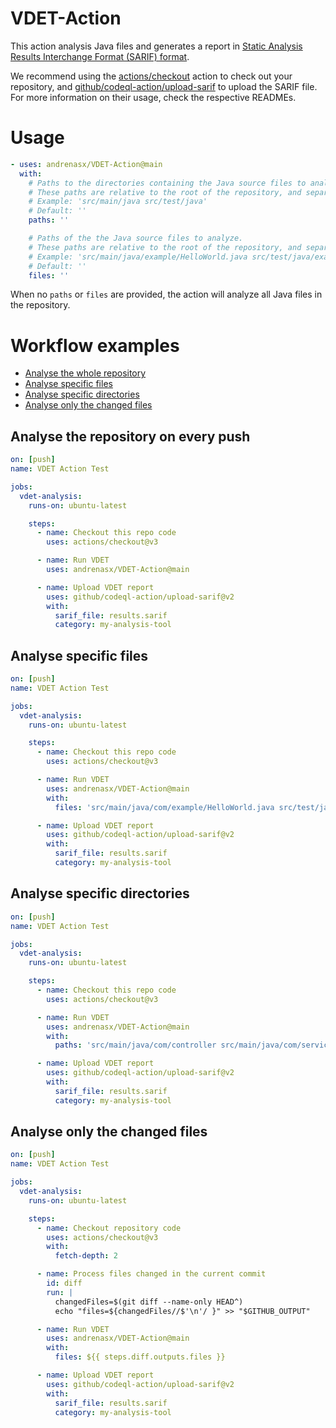 # VDET-Action

This action analysis Java files and generates a report in [Static Analysis Results Interchange Format (SARIF) format](https://www.oasis-open.org/standard/sarif-v2-1-0/).

We recommend using the [actions/checkout](https://github.com/marketplace/actions/checkout) action to check out your repository, and [github/codeql-action/upload-sarif](https://github.com/github/codeql-action/tree/main/upload-sarif) to upload the SARIF file. For more information on their usage, check the respective READMEs.

# Usage

<!-- start usage -->
```yaml
- uses: andrenasx/VDET-Action@main
  with:
    # Paths to the directories containing the Java source files to analyze.
    # These paths are relative to the root of the repository, and separated by spaces when multiple paths are provided.
    # Example: 'src/main/java src/test/java'
    # Default: ''
    paths: ''

    # Paths of the the Java source files to analyze.
    # These paths are relative to the root of the repository, and separated by spaces when multiple paths are provided.
    # Example: 'src/main/java/example/HelloWorld.java src/test/java/example/HelloWorldTest.java'
    # Default: ''
    files: ''
```
<!-- end usage -->

When no `paths` or `files` are provided, the action will analyze all Java files in the repository.

# Workflow examples

- [Analyse the whole repository](#Analyse-the-repository-on-every-push)
- [Analyse specific files](#Analyse-specific-files)
- [Analyse specific directories](#Analyse-specific-directories)
- [Analyse only the changed files](#Analyse-only-the-changed-files)

## Analyse the repository on every push

```yaml
on: [push]
name: VDET Action Test

jobs:
  vdet-analysis:
    runs-on: ubuntu-latest

    steps:
      - name: Checkout this repo code
        uses: actions/checkout@v3

      - name: Run VDET
        uses: andrenasx/VDET-Action@main

      - name: Upload VDET report
        uses: github/codeql-action/upload-sarif@v2
        with:
          sarif_file: results.sarif
          category: my-analysis-tool
```

## Analyse specific files

```yaml
on: [push]
name: VDET Action Test

jobs:
  vdet-analysis:
    runs-on: ubuntu-latest

    steps:
      - name: Checkout this repo code
        uses: actions/checkout@v3

      - name: Run VDET
        uses: andrenasx/VDET-Action@main
        with:
          files: 'src/main/java/com/example/HelloWorld.java src/test/java/com/example/HelloWorldTest.java'

      - name: Upload VDET report
        uses: github/codeql-action/upload-sarif@v2
        with:
          sarif_file: results.sarif
          category: my-analysis-tool
```

## Analyse specific directories

```yaml
on: [push]
name: VDET Action Test

jobs:
  vdet-analysis:
    runs-on: ubuntu-latest

    steps:
      - name: Checkout this repo code
        uses: actions/checkout@v3

      - name: Run VDET
        uses: andrenasx/VDET-Action@main
        with:
          paths: 'src/main/java/com/controller src/main/java/com/service'

      - name: Upload VDET report
        uses: github/codeql-action/upload-sarif@v2
        with:
          sarif_file: results.sarif
          category: my-analysis-tool
```

## Analyse only the changed files

```yaml
on: [push]
name: VDET Action Test

jobs:
  vdet-analysis:
    runs-on: ubuntu-latest

    steps:
      - name: Checkout repository code
        uses: actions/checkout@v3
        with:
          fetch-depth: 2

      - name: Process files changed in the current commit
        id: diff
        run: |
          changedFiles=$(git diff --name-only HEAD^)
          echo "files=${changedFiles//$'\n'/ }" >> "$GITHUB_OUTPUT"

      - name: Run VDET
        uses: andrenasx/VDET-Action@main
        with:
          files: ${{ steps.diff.outputs.files }}

      - name: Upload VDET report
        uses: github/codeql-action/upload-sarif@v2
        with:
          sarif_file: results.sarif
          category: my-analysis-tool
```
